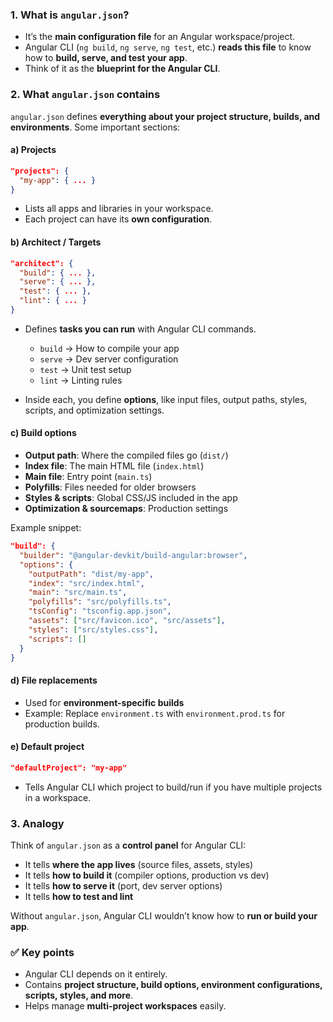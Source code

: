 

### **1. What is `angular.json`?**

* It’s the **main configuration file** for an Angular workspace/project.
* Angular CLI (`ng build`, `ng serve`, `ng test`, etc.) **reads this file** to know how to **build, serve, and test your app**.
* Think of it as the **blueprint for the Angular CLI**.


### **2. What `angular.json` contains**

`angular.json` defines **everything about your project structure, builds, and environments**. Some important sections:

#### **a) Projects**

```json
"projects": {
  "my-app": { ... }
}
```

* Lists all apps and libraries in your workspace.
* Each project can have its **own configuration**.



#### **b) Architect / Targets**

```json
"architect": {
  "build": { ... },
  "serve": { ... },
  "test": { ... },
  "lint": { ... }
}
```

* Defines **tasks you can run** with Angular CLI commands.

  * `build` → How to compile your app
  * `serve` → Dev server configuration
  * `test` → Unit test setup
  * `lint` → Linting rules

* Inside each, you define **options**, like input files, output paths, styles, scripts, and optimization settings.



#### **c) Build options**

* **Output path**: Where the compiled files go (`dist/`)
* **Index file**: The main HTML file (`index.html`)
* **Main file**: Entry point (`main.ts`)
* **Polyfills**: Files needed for older browsers
* **Styles & scripts**: Global CSS/JS included in the app
* **Optimization & sourcemaps**: Production settings

Example snippet:

```json
"build": {
  "builder": "@angular-devkit/build-angular:browser",
  "options": {
    "outputPath": "dist/my-app",
    "index": "src/index.html",
    "main": "src/main.ts",
    "polyfills": "src/polyfills.ts",
    "tsConfig": "tsconfig.app.json",
    "assets": ["src/favicon.ico", "src/assets"],
    "styles": ["src/styles.css"],
    "scripts": []
  }
}
```


#### **d) File replacements**

* Used for **environment-specific builds**
* Example: Replace `environment.ts` with `environment.prod.ts` for production builds.



#### **e) Default project**

```json
"defaultProject": "my-app"
```

* Tells Angular CLI which project to build/run if you have multiple projects in a workspace.



### **3. Analogy**

Think of `angular.json` as a **control panel** for Angular CLI:

* It tells **where the app lives** (source files, assets, styles)
* It tells **how to build it** (compiler options, production vs dev)
* It tells **how to serve it** (port, dev server options)
* It tells **how to test and lint**

Without `angular.json`, Angular CLI wouldn’t know how to **run or build your app**.


### ✅ **Key points**

* Angular CLI depends on it entirely.
* Contains **project structure, build options, environment configurations, scripts, styles, and more**.
* Helps manage **multi-project workspaces** easily.

